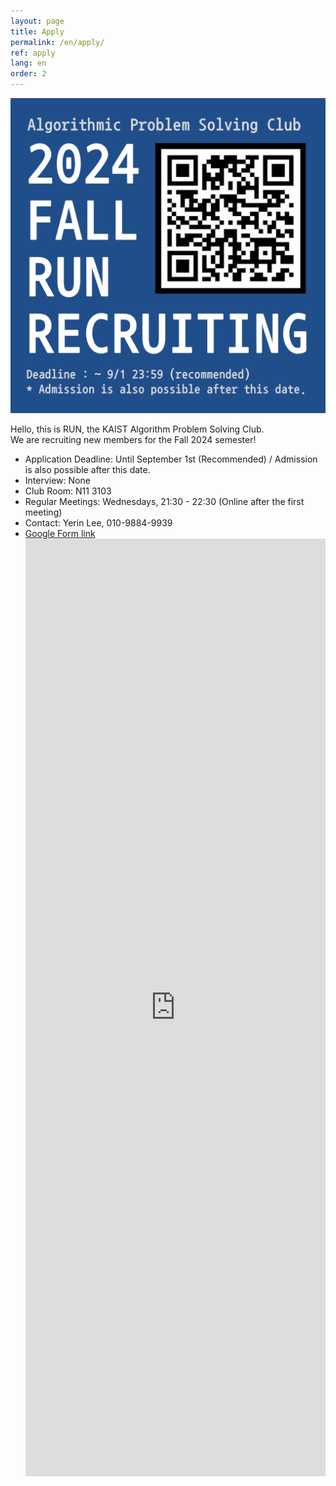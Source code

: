 ```yaml
---
layout: page
title: Apply
permalink: /en/apply/
ref: apply
lang: en
order: 2
---
```


![poster](/apply/2024-fall/2024FallRecruitingPoster.png)

Hello, this is RUN, the KAIST Algorithm Problem Solving Club.  
We are recruiting new members for the Fall 2024 semester!

- Application Deadline: Until September 1st (Recommended) / Admission is also possible after this date.
- Interview: None
- Club Room: N11 3103
- Regular Meetings: Wednesdays, 21:30 - 22:30 (Online after the first meeting)
- Contact: Yerin Lee, 010-9884-9939
- [Google Form link](https://forms.gle/Mox8MiqTFAQ2MVTZ9)
  <iframe src="https://forms.gle/Mox8MiqTFAQ2MVTZ9" frameborder="0" width="100%" height="1500px"></iframe>
